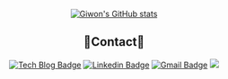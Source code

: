 <div align='center'>
  
 [![Giwon's GitHub stats](https://github-readme-stats.vercel.app/api?username=l4279625)](https://github.com/l4279625/github-readme-stats)
 ## :wave:Contact:wave:
  
 [![Tech Blog Badge](http://img.shields.io/badge/-Tech%20blog-black?style=flat-square&logo=github&link=https://l4279625.tistory.com/)](https://l4279625.tistory.com/)
 [![Linkedin Badge](https://img.shields.io/badge/-LinkedIn-blue?style=flat-square&logo=Linkedin&logoColor=white&link=https://www.linkedin.com/in/giwon-lim-7b3847191/)](https://www.linkedin.com/in/giwon-lim-7b3847191/)
 [![Gmail Badge](https://img.shields.io/badge/Gmail-d14836?style=flat-square&logo=Gmail&logoColor=white&link=mailto:l4279625@gmail.com)](mailto:l4279626@gmail.com)
 <a href="https://www.instagram.com/giwon1126/"><img src="https://img.shields.io/badge/Instagram-E4405F?style=flat-square&logo=Instagram&logoColor=white&link=https://www.instagram.com/hye_inisfree/"/></a>

  


  
</div>
